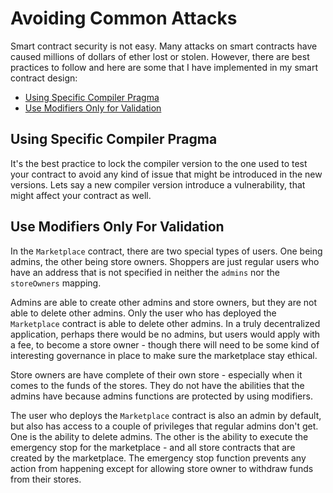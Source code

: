 # Avoiding Common Attacks
Smart contract security is not easy. Many attacks on smart contracts have caused millions of dollars of ether lost or stolen. However, there are best practices to follow and here are some that I have implemented in my smart contract design:

 - [Using Specific Compiler Pragma](#using-specific-compiler-pragma)
 - [Use Modifiers Only for Validation](#use-modifiers-only-for-validation)

## Using Specific Compiler Pragma
It's the best practice to lock the compiler version to the one used to test your contract to avoid any kind of issue that might be introduced in the new versions. Lets say a new compiler version introduce a vulnerability, that might affect your contract as well.


## Use Modifiers Only For Validation
In the `Marketplace` contract, there are two special types of users. One being admins, the other being store owners. Shoppers are just regular users who have an address that is not specified in neither the `admins` nor the `storeOwners` mapping.

Admins are able to create other admins and store owners, but they are not able to delete other admins. Only the user who has deployed the `Marketplace` contract is able to delete other admins. In a truly decentralized application, perhaps there would be no admins, but users would apply with a fee, to become a store owner - though there will need to be some kind of interesting governance in place to make sure the marketplace stay ethical.

Store owners are have complete of their own store - especially when it comes to the funds of the stores. They do not have the abilities that the admins have because admins functions are protected by using modifiers.

The user who deploys the `Marketplace` contract is also an admin by default, but also has access to a couple of privileges that regular admins don't get. One is the ability to delete admins. The other is the ability to execute the emergency stop for the marketplace - and all store contracts that are created by the marketplace. The emergency stop function prevents any action from happening except for allowing store owner to withdraw funds from their stores.
